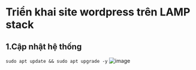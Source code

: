 # Triển khai site wordpress trên LAMP stack
## 1.Cập nhật hệ thống
`sudo apt update && sudo apt upgrade -y`
![image](https://github.com/user-attachments/assets/2a8281dd-8885-4751-856a-7ff5e4633bba)

